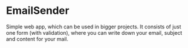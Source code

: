 # EmailSender
Simple web app, which can be used in bigger projects. 
It consists of just one form (with validation), where you can write down your email, subject and content for your mail.

